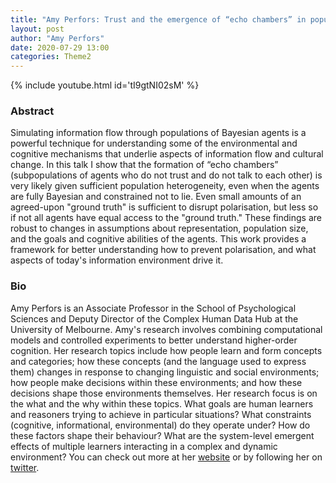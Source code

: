 ```yaml
---
title: "Amy Perfors: Trust and the emergence of “echo chambers” in populations of Bayesian agents"
layout: post
author: "Amy Perfors"
date: 2020-07-29 13:00 
categories: Theme2
---
```

{% include youtube.html id='tI9gtNI02sM' %}

### Abstract
Simulating information flow through populations of Bayesian agents is a powerful technique for understanding some of the environmental and cognitive mechanisms that underlie aspects of information flow and cultural change. In this talk I show that the formation of “echo chambers” (subpopulations of agents who do not trust and do not talk to each other) is very likely given sufficient population heterogeneity, even when the agents are fully Bayesian and constrained not to lie. Even small amounts of an agreed-upon "ground truth" is sufficient to disrupt polarisation, but less so if not all agents have equal access to the "ground truth."  These findings are robust to changes in assumptions about representation, population size, and the goals and cognitive abilities of the agents. This work provides a framework for better understanding how to prevent polarisation, and what aspects of today's information environment drive it.

### Bio
Amy Perfors is an Associate Professor in the School of Psychological Sciences and Deputy Director of the Complex Human Data Hub at the University of Melbourne. Amy's research involves combining  computational models and controlled experiments to better understand higher-order cognition. Her research topics include how people learn and form concepts and categories; how these concepts (and the language used to express them) changes in response to changing linguistic and social environments; how people make decisions within these environments; and how these decisions shape those environments themselves. Her research focus is on the what and the why within these topics. What goals are human learners and reasoners trying to achieve in particular situations? What constraints (cognitive, informational, environmental) do they operate under? How do these factors shape their behaviour? What are the system-level emergent effects of multiple learners interacting in a complex and dynamic environment? You can check out more at her [website](http://perfors.net/) or by following her on [twitter](https://twitter.com/AmyPerfors).